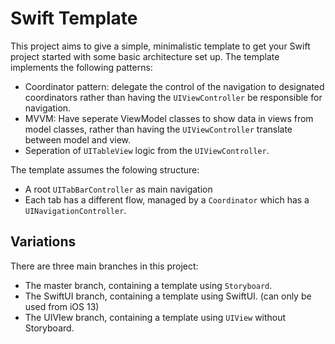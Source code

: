 # Swift Template
This project aims to give a simple, minimalistic template to get your Swift project started with some basic architecture set up. The template implements the following patterns:
* Coordinator pattern: delegate the control of the navigation to designated coordinators rather than having the `UIViewController` be responsible for navigation. 
* MVVM: Have seperate ViewModel classes to show data in views from model classes, rather than having the `UIViewController` translate between model and view. 
* Seperation of `UITableView` logic from the `UIViewController`. 

The template assumes the folowing structure:
* A root `UITabBarController` as main navigation
* Each tab has a different flow, managed by a `Coordinator` which has a `UINavigationController`. 

## Variations
There are three main branches in this project: 
* The master branch, containing a template using `Storyboard`.
* The SwiftUI branch, containing a template using SwiftUI. (can only be used from iOS 13)
* The UIVIew branch,  containing a template using `UIView` without Storyboard. 
